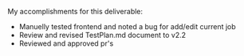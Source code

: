 My accomplishments for this deliverable:

- Manuelly tested frontend and noted a bug for add/edit current job
- Review and revised TestPlan.md document to v2.2
- Reviewed and approved pr's